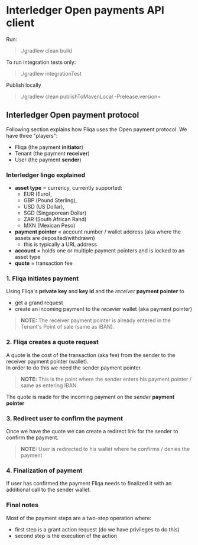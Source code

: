 # Interledger Open payments API client

Run:
> ./gradlew clean build

To run integration tests only:
> ./gradlew integrationTest

Publish locally
> ./gradlew clean publishToMavenLocal -Prelease.version=<VERSION>

## Interledger Open payment protocol

Following section explains how Fliqa uses the Open payment protocol.
We have three "players":

- Fliqa (the payment **initiator**)
- Tenant (the payment **receiver**)
- User (the payment **sender**)

### Interledger lingo explained

- **asset type** = currency, currently supported:
    - EUR (Euro),
    - GBP (Pound Sterling),
    - USD (US Dollar),
    - SGD (Singaporean Dollar)
    - ZAR (South African Rand)
    - MXN (Mexican Peso)
- **payment pointer** = account number / wallet address (aka where the assets are deposited/withdrawn)
    - this is typically a URL address
- **account** = holds one or multiple payment pointers and is locked to an asset type
- **quote** = transaction fee

### 1. Fliqa initiates payment

Using Fliqa's **private key** and **key id** and the _receiver_ **payment pointer** to

- get a grand request
- create an incoming payment to the _recevier_ wallet (aka payment pointer)

> **NOTE:** The receiver payment pointer is already entered in the Tenant's Point of sale (same as IBAN).

### 2. Fliqa creates a quote request

A quote is the cost of the transaction (aka fee) from the sender to the receiver payment pointer (wallet).  
In order to do this we need the sender payment pointer.

> **NOTE:** This is the point where the sender enters his payment pointer / same as entering IBAN

The quote is made for the incoming payment on the _sender_ **payment pointer**

### 3. Redirect user to confirm the payment

Once we have the quote we can create a redirect link for the sender to confirm the payment.
  
> **NOTE:** User is redirected to his wallet where he confirms / denies the payment

### 4. Finalization of payment

If user has confirmed the payment Fliqa needs to finalized it with an additional call to the sender wallet.

### Final notes

Most of the payment steps are a two-step operation where:

- first step is a grant action request (do we have privileges to do this)
- second step is the execution of the action